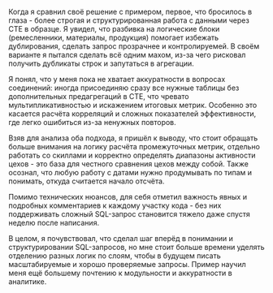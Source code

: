Когда я сравнил своё решение с примером, первое, что бросилось в глаза - более строгая и структурированная работа с данными через CTE в образце. 
Я увидел, что разбивка на логические блоки (ремесленники, материалы, продукция) помогает избежать дублирования, сделать запрос прозрачнее и контролируемей. 
В своём варианте я пытался сделать всё одним махом, из-за чего рисковал получить дубликаты строк и запутаться в агрегации.

Я понял, что у меня пока не хватает аккуратности в вопросах соединений: иногда присоединяю сразу все нужные таблицы без дополнительных предагрегаций в CTE, 
что чревато мультипликативностью и искажением итоговых метрик. 
Особенно это касается расчёта корреляций и сложных показателей эффективности, где легко ошибиться из-за ненужных повторов.

Взяв для анализа оба подхода, я пришёл к выводу, что стоит обращать больше внимания на логику расчёта промежуточных метрик, отдельно работать со скиллами и корректно определять диапазоны активности цехов - это база для честного сравнения цехов между собой. 
Также осознал, что любую работу с датами нужно продумывать по типам и понимать, откуда считается начало отсчёта.

Помимо технических нюансов, для себя отметил важность явных и подробных комментариев к каждому участку кода - без них поддерживать сложный SQL-запрос становится тяжело даже спустя неделю после написания.

В целом, я почувствовал, что сделал шаг вперёд в понимании и структурировании SQL-запросов, но мне стоит больше времени уделять отделению разных логик по слоям, чтобы в будущем писать масштабируемые и хорошо проверяемые запросы. 
Пример научил меня ещё большему почтению к модульности и аккуратности в аналитике.
